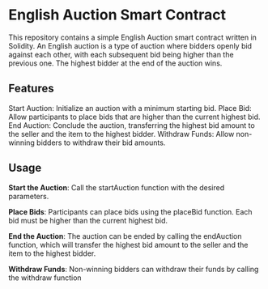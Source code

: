 # English Auction Smart Contract
This repository contains a simple English Auction smart contract written in Solidity. An English auction is a type of auction where bidders openly bid against each other, with each subsequent bid being higher than the previous one. The highest bidder at the end of the auction wins.

## Features
Start Auction: Initialize an auction with a minimum starting bid.
Place Bid: Allow participants to place bids that are higher than the current highest bid.
End Auction: Conclude the auction, transferring the highest bid amount to the seller and the item to the highest bidder.
Withdraw Funds: Allow non-winning bidders to withdraw their bid amounts.

## Usage
**Start the Auction**:
Call the startAuction function with the desired parameters.

**Place Bids**:
Participants can place bids using the placeBid function. Each bid must be higher than the current highest bid.

**End the Auction**:
The auction can be ended by calling the endAuction function, which will transfer the highest bid amount to the seller and the item to the highest bidder.

**Withdraw Funds**:
Non-winning bidders can withdraw their funds by calling the withdraw function